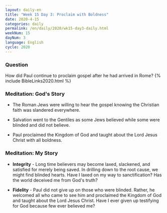 ```yaml
---
layout: daily-en
title: "Week 15 Day 3: Proclaim with Boldness"
date: 2020-4-15 
categories: daily
permalink: /en/daily/2020/wk15-day3-daily.html
weekNum: 15
dayNum: 3
language: English
cycle: 2020
---
```

### Question     
How did Paul continue to proclaim gospel after he had arrived in Rome?
{% include BibleLinks2020.html %} 

### Meditation: God's Story   
+ The Roman Jews were willing to hear the gospel knowing the Christian faith was slandered everywhere. 

+ Salvation went to the Gentiles as some Jews believed while some were blinded and did not believe.  

+ Paul proclaimed the Kingdom of God and taught about the Lord Jesus Christ with all boldness. 

### Meditation: My Story   
+ **Integrity** - Long time believers may become laxed, slackened, and satisfied for merely being saved. In drilling down to the root cause, we might find blinded hearts. Have I laxed on my way to sanctification? Has the world deceived me from God's truth?  

+ **Fidelity** - Paul did not give up on those who were blinded. Rather, he welcomed all who came to see him and proclaimed the Kingdom of God and taught about the Lord Jesus Christ. Have I ever given up testifying for God because few ever believed me?  
